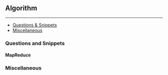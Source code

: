 ## Algorithm
---

* [Questions & Snippets](questions-and-snippets)
* [Miscellaneous](#miscellaneous)

### Questions and Snippets
#### MapReduce


### Miscellaneous

